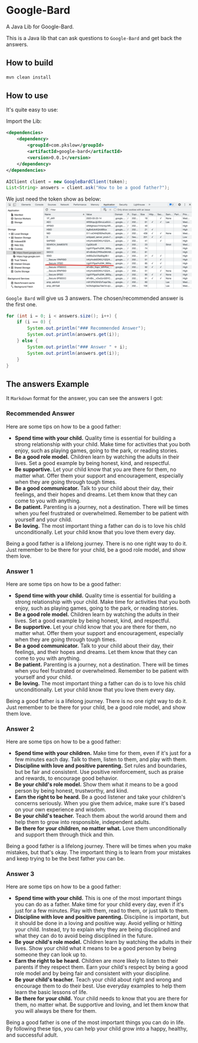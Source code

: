 # Google-Bard
A Java Lib for Google-Bard.

This is a Java lib that can ask questions to `Google-Bard` and get back the answers.

## How to build

```bash
mvn clean install
```

## How to use

It's quite easy to use:

Import the Lib:
```xml
<dependencies>
    <dependency>
        <groupId>com.pkslow</groupId>
        <artifactId>google-bard</artifactId>
        <version>0.0.1</version>
    </dependency>
</dependencies>
```

```java
AIClient client = new GoogleBardClient(token);
List<String> answers = client.ask("How to be a good father?");
```

We just need the token show as below:
![](how-to-get-token.png)

`Google Bard` will give us 3 answers. The chosen/recommended answer is the first one.

```java
for (int i = 0; i < answers.size(); i++) {
    if (i == 0) {
        System.out.println("### Recommended Answer");
        System.out.println(answers.get(i));
    } else {
        System.out.println("### Answer " + i);
        System.out.println(answers.get(i));
    }
}
```

## The answers Example
It `Markdown` format for the answer, you can see the answers I got:

### Recommended Answer
Here are some tips on how to be a good father:

* **Spend time with your child.** Quality time is essential for building a strong relationship with your child. Make time for activities that you both enjoy, such as playing games, going to the park, or reading stories.
* **Be a good role model.** Children learn by watching the adults in their lives. Set a good example by being honest, kind, and respectful.
* **Be supportive.** Let your child know that you are there for them, no matter what. Offer them your support and encouragement, especially when they are going through tough times.
* **Be a good communicator.** Talk to your child about their day, their feelings, and their hopes and dreams. Let them know that they can come to you with anything.
* **Be patient.** Parenting is a journey, not a destination. There will be times when you feel frustrated or overwhelmed. Remember to be patient with yourself and your child.
* **Be loving.** The most important thing a father can do is to love his child unconditionally. Let your child know that you love them every day.

Being a good father is a lifelong journey. There is no one right way to do it. Just remember to be there for your child, be a good role model, and show them love.
### Answer 1
Here are some tips on how to be a good father:

* **Spend time with your child.** Quality time is essential for building a strong relationship with your child. Make time for activities that you both enjoy, such as playing games, going to the park, or reading stories.
* **Be a good role model.** Children learn by watching the adults in their lives. Set a good example by being honest, kind, and respectful.
* **Be supportive.** Let your child know that you are there for them, no matter what. Offer them your support and encouragement, especially when they are going through tough times.
* **Be a good communicator.** Talk to your child about their day, their feelings, and their hopes and dreams. Let them know that they can come to you with anything.
* **Be patient.** Parenting is a journey, not a destination. There will be times when you feel frustrated or overwhelmed. Remember to be patient with yourself and your child.
* **Be loving.** The most important thing a father can do is to love his child unconditionally. Let your child know that you love them every day.

Being a good father is a lifelong journey. There is no one right way to do it. Just remember to be there for your child, be a good role model, and show them love.
### Answer 2
Here are some tips on how to be a good father:

* **Spend time with your children.** Make time for them, even if it's just for a few minutes each day. Talk to them, listen to them, and play with them.
* **Discipline with love and positive parenting.** Set rules and boundaries, but be fair and consistent. Use positive reinforcement, such as praise and rewards, to encourage good behavior.
* **Be your child's role model.** Show them what it means to be a good person by being honest, trustworthy, and kind.
* **Earn the right to be heard.** Be a good listener and take your children's concerns seriously. When you give them advice, make sure it's based on your own experience and wisdom.
* **Be your child's teacher.** Teach them about the world around them and help them to grow into responsible, independent adults.
* **Be there for your children, no matter what.** Love them unconditionally and support them through thick and thin.

Being a good father is a lifelong journey. There will be times when you make mistakes, but that's okay. The important thing is to learn from your mistakes and keep trying to be the best father you can be.
### Answer 3
Here are some tips on how to be a good father:

* **Spend time with your child.** This is one of the most important things you can do as a father. Make time for your child every day, even if it's just for a few minutes. Play with them, read to them, or just talk to them.
* **Discipline with love and positive parenting.** Discipline is important, but it should be done in a loving and positive way. Avoid yelling or hitting your child. Instead, try to explain why they are being disciplined and what they can do to avoid being disciplined in the future.
* **Be your child's role model.** Children learn by watching the adults in their lives. Show your child what it means to be a good person by being someone they can look up to.
* **Earn the right to be heard.** Children are more likely to listen to their parents if they respect them. Earn your child's respect by being a good role model and by being fair and consistent with your discipline.
* **Be your child's teacher.** Teach your child about right and wrong and encourage them to do their best. Use everyday examples to help them learn the basic lessons of life.
* **Be there for your child.** Your child needs to know that you are there for them, no matter what. Be supportive and loving, and let them know that you will always be there for them.

Being a good father is one of the most important things you can do in life. By following these tips, you can help your child grow into a happy, healthy, and successful adult.
